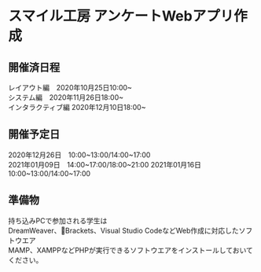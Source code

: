 # スマイル工房 アンケートWebアプリ作成

## 開催済日程  
レイアウト編　2020年10月25日10:00~  
システム編　2020年11月26日18:00~  
インタラクティブ編 2020年12月10日18:00~  

## 開催予定日
2020年12月26日　10:00~13:00/14:00~17:00  
2021年01月09日　14:00~17:00/18:00~21:00 
2021年01月16日　10:00~13:00/14:00~17:00  

## 準備物
持ち込みPCで参加される学生は  
DreamWeaver、Brackets、Visual Studio CodeなどWeb作成に対応したソフトウエア  
MAMP、XAMPPなどPHPが実行できるソフトウエアをインストールしておいてください。



　
